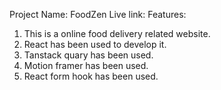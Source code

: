 Project Name: FoodZen
Live link:
Features:
1.	This is a online food delivery related website.
2.	React has been used to develop it.
3.	Tanstack quary has been used.
4.	Motion framer has been used.
5.	React form hook has been used.
